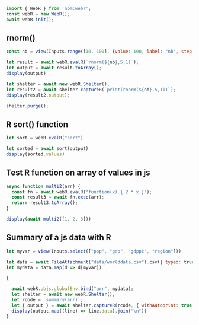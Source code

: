 ```js
import { WebR } from 'npm:webr';
const webR = new WebR();
await webR.init();
```

## rnorm() 

```js
const nb = view(Inputs.range([10, 100], {value: 100, label: "nb", step: 1}));
```

```js
let result = await webR.evalR(`rnorm(${nb},5,1)`);
let output = await result.toArray();
display(output)
```

```js
let shelter = await new webR.Shelter();
let result2 = await shelter.captureR(`print(rnorm(${nb},5,1))`);
display(result2.output);

shelter.purge();
```

## R sort() function

```js
let sort = webR.evalR("sort")
```

```js
let sorted = await sort(output)
display(sorted.values)
```


## Test R function on array of values in js 

```js
async function multi2(arr) {
  const fn = await webR.evalR("function(x) { 2 * x }");
  const result3 = await fn.exec(arr);
  return result3.toArray();
}
```

```js
display(await multi2([1, 2, 3]))
```

## Summary of a js data with R

```js
let myvar = view(Inputs.select(["pop", "gdp", "gdppc", "region"]))
```

```js
let data = await FileAttachment("data/worlddata.csv").csv({ typed: true })
let mydata = data.map(d => d[myvar])
```

```js
{

  await webR.objs.globalEnv.bind("arr", mydata);
  let shelter = await new webR.Shelter();
  let rcode = `summary(arr)`;
  let { output } = await shelter.captureR(rcode, { withAutoprint: true });
  display(output.map((line) => line.data).join("\n"))
}
```